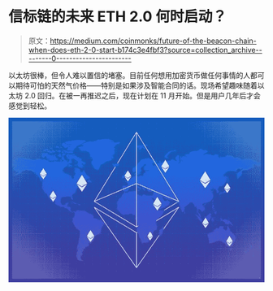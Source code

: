 # 信标链的未来 ETH 2.0 何时启动？

> 原文：<https://medium.com/coinmonks/future-of-the-beacon-chain-when-does-eth-2-0-start-b174c3e4fbf3?source=collection_archive---------0----------------------->

以太坊很棒，但令人难以置信的堵塞。目前任何想用加密货币做任何事情的人都可以期待可怕的天然气价格——特别是如果涉及智能合同的话。现场希望趣味随着以太坊 2.0 回归。在被一再推迟之后，现在计划在 11 月开始。但是用户几年后才会感觉到轻松。

![](img/8fffd99542f0d54dafe504afc2f3b733.png)